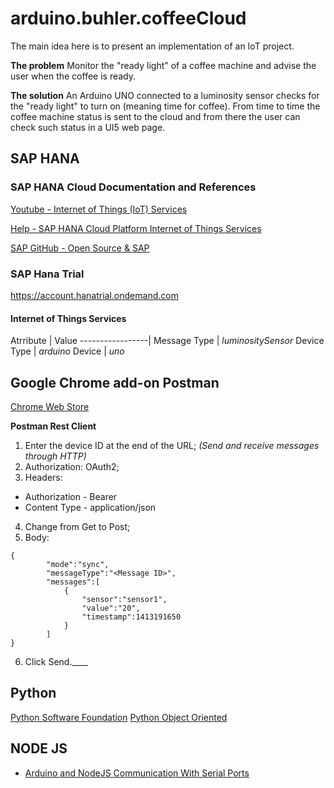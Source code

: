 # arduino.buhler.coffeeCloud
The main idea here is to present an implementation of an IoT project.

**The problem**
Monitor the "ready light" of a coffee machine and advise the user when the coffee is ready.

**The solution**
An Arduino UNO connected to a luminosity sensor checks for the "ready light" to turn on (meaning time for coffee).
From time to time the coffee machine status is sent to the cloud and from there the user can check such status in a UI5 web page.

## SAP HANA
### SAP HANA Cloud Documentation and References

[Youtube - Internet of Things (IoT) Services](https://www.youtube.com/playlist?list=PLkzo92owKnVxzjoxwJdaa400E_UqkzE8J)

[Help - SAP HANA Cloud Platform Internet of Things Services](https://help.hana.ondemand.com/iot/frameset.htm?ad829c660e584c329200022332f04d00.html)

[SAP GitHub - Open Source & SAP](http://sap.github.io/index.html?sort=asc&filter=featured)

### SAP Hana Trial
https://account.hanatrial.ondemand.com

#### Internet of Things Services

Atrribute        | Value
-----------------|
Message Type     | _luminositySensor_ 
Device Type      | _arduino_
Device           | _uno_ 

## Google Chrome add-on Postman
[Chrome Web Store](https://www.google.com.br/url?sa=t&rct=j&q=&esrc=s&source=web&cd=1&cad=rja&uact=8&sqi=2&ved=0ahUKEwiH-ejl9YrPAhXLIpAKHWpVDBkQFggoMAA&url=https%3A%2F%2Fchrome.google.com%2Fwebstore%2Fdetail%2Fpostman%2Ffhbjgbiflinjbdggehcddcbncdddomop%3Fhl%3Den&usg=AFQjCNE_Yq59TT1ZExzJ68FTldg4ho_lGw&sig2=s2A-KDOCEgGroyvXH0nKHA&bvm=bv.132479545,d.Y2I)

**Postman Rest Client**
1. Enter the device ID at the end of the URL; _(Send and receive messages through HTTP)_
2. Authorization: OAuth2;
3. Headers: 
*   Authorization - Bearer **<Device Token>**
*   Content Type - application/json
4. Change from Get to Post;
5. Body:
````
{
        "mode":"sync",
        "messageType":"<Message ID>",
        "messages":[
            {
                "sensor":"sensor1",
                "value":"20",
                "timestamp":1413191650   
            }
        ]
}
````
6. Click Send.____

## Python
[Python Software Foundation](https://www.python.org/)
[Python Object Oriented](https://www.tutorialspoint.com/python/pdf/python_classes_objects.pdf)

## NODE JS
* [Arduino and NodeJS Communication With Serial Ports](http://danialk.github.io/blog/2014/04/12/arduino-and-nodejs-communication-with-serial-ports/)